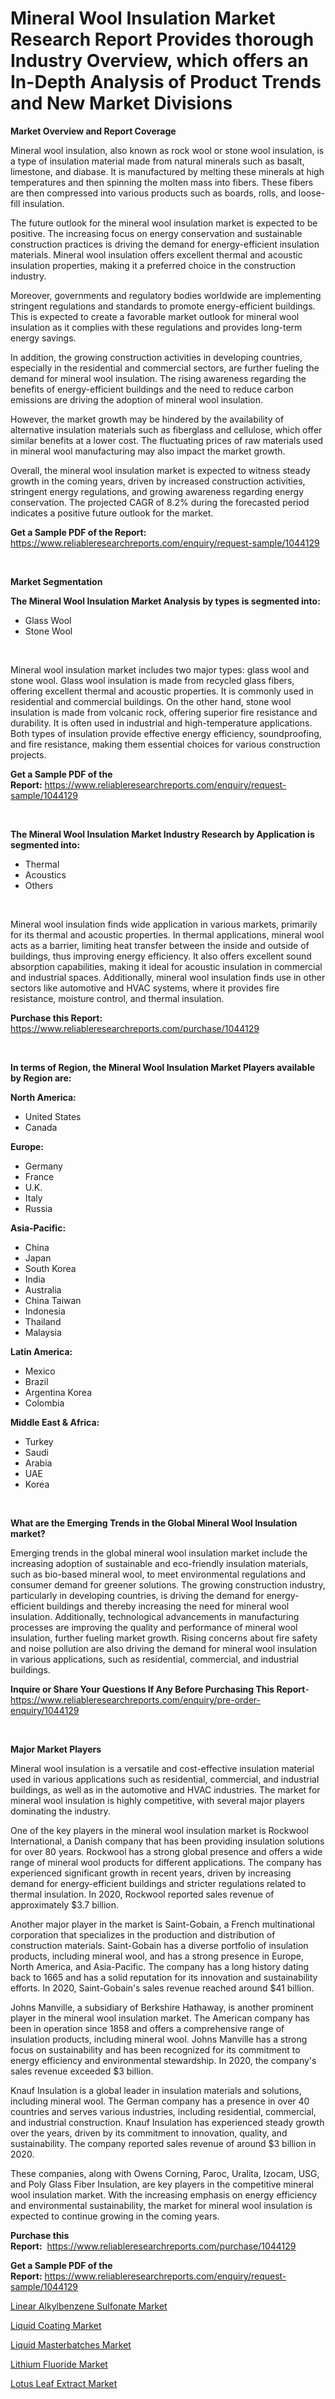 <p><h1>Mineral Wool Insulation Market Research Report Provides thorough Industry Overview, which offers an In-Depth Analysis of Product Trends and New Market Divisions</h1></p><p><strong>Market Overview and Report Coverage</strong></p>
<p><p>Mineral wool insulation, also known as rock wool or stone wool insulation, is a type of insulation material made from natural minerals such as basalt, limestone, and diabase. It is manufactured by melting these minerals at high temperatures and then spinning the molten mass into fibers. These fibers are then compressed into various products such as boards, rolls, and loose-fill insulation.</p><p>The future outlook for the mineral wool insulation market is expected to be positive. The increasing focus on energy conservation and sustainable construction practices is driving the demand for energy-efficient insulation materials. Mineral wool insulation offers excellent thermal and acoustic insulation properties, making it a preferred choice in the construction industry.</p><p>Moreover, governments and regulatory bodies worldwide are implementing stringent regulations and standards to promote energy-efficient buildings. This is expected to create a favorable market outlook for mineral wool insulation as it complies with these regulations and provides long-term energy savings.</p><p>In addition, the growing construction activities in developing countries, especially in the residential and commercial sectors, are further fueling the demand for mineral wool insulation. The rising awareness regarding the benefits of energy-efficient buildings and the need to reduce carbon emissions are driving the adoption of mineral wool insulation.</p><p>However, the market growth may be hindered by the availability of alternative insulation materials such as fiberglass and cellulose, which offer similar benefits at a lower cost. The fluctuating prices of raw materials used in mineral wool manufacturing may also impact the market growth.</p><p>Overall, the mineral wool insulation market is expected to witness steady growth in the coming years, driven by increased construction activities, stringent energy regulations, and growing awareness regarding energy conservation. The projected CAGR of 8.2% during the forecasted period indicates a positive future outlook for the market.</p></p>
<p><strong>Get a Sample PDF of the Report:</strong> <a href="https://www.reliableresearchreports.com/enquiry/request-sample/1044129">https://www.reliableresearchreports.com/enquiry/request-sample/1044129</a></p>
<p>&nbsp;</p>
<p><strong>Market Segmentation</strong></p>
<p><strong>The Mineral Wool Insulation Market Analysis by types is segmented into:</strong></p>
<p><ul><li>Glass Wool</li><li>Stone Wool</li></ul></p>
<p>&nbsp;</p>
<p><p>Mineral wool insulation market includes two major types: glass wool and stone wool. Glass wool insulation is made from recycled glass fibers, offering excellent thermal and acoustic properties. It is commonly used in residential and commercial buildings. On the other hand, stone wool insulation is made from volcanic rock, offering superior fire resistance and durability. It is often used in industrial and high-temperature applications. Both types of insulation provide effective energy efficiency, soundproofing, and fire resistance, making them essential choices for various construction projects.</p></p>
<p><strong>Get a Sample PDF of the Report:</strong>&nbsp;<a href="https://www.reliableresearchreports.com/enquiry/request-sample/1044129">https://www.reliableresearchreports.com/enquiry/request-sample/1044129</a></p>
<p>&nbsp;</p>
<p><strong>The Mineral Wool Insulation Market Industry Research by Application is segmented into:</strong></p>
<p><ul><li>Thermal</li><li>Acoustics</li><li>Others</li></ul></p>
<p>&nbsp;</p>
<p><p>Mineral wool insulation finds wide application in various markets, primarily for its thermal and acoustic properties. In thermal applications, mineral wool acts as a barrier, limiting heat transfer between the inside and outside of buildings, thus improving energy efficiency. It also offers excellent sound absorption capabilities, making it ideal for acoustic insulation in commercial and industrial spaces. Additionally, mineral wool insulation finds use in other sectors like automotive and HVAC systems, where it provides fire resistance, moisture control, and thermal insulation.</p></p>
<p><strong>Purchase this Report:</strong>&nbsp; <a href="https://www.reliableresearchreports.com/purchase/1044129">https://www.reliableresearchreports.com/purchase/1044129</a></p>
<p>&nbsp;</p>
<p><strong>In terms of Region, the Mineral Wool Insulation Market Players available by Region are:</strong></p>
<p>
    <p> <strong> North America: </strong>
        <ul>
            <li>United States</li>
            <li>Canada</li>
        </ul>
        </p> 
    <p> <strong> Europe: </strong>
        <ul>
            <li>Germany</li>
            <li>France</li>
            <li>U.K.</li>
            <li>Italy</li>
            <li>Russia</li>
        </ul>
        </p> 
    <p> <strong> Asia-Pacific: </strong>
        <ul>
            <li>China</li>
            <li>Japan</li>
            <li>South Korea</li>
            <li>India</li>
            <li>Australia</li>
            <li>China Taiwan</li>
            <li>Indonesia</li>
            <li>Thailand</li>
            <li>Malaysia</li>
        </ul>
        </p> 
    <p> <strong> Latin America: </strong>
        <ul>
            <li>Mexico</li>
            <li>Brazil</li>
            <li>Argentina Korea</li>
            <li>Colombia</li>
        </ul>
        </p> 
    <p> <strong> Middle East & Africa: </strong>
        <ul>
            <li>Turkey</li>
            <li>Saudi</li>
            <li>Arabia</li>
            <li>UAE</li>
            <li>Korea</li>
        </ul>
    </p>
    </p>
<p>&nbsp;</p>
<p><strong>What are the Emerging Trends in the Global Mineral Wool Insulation market?</strong></p>
<p><p>Emerging trends in the global mineral wool insulation market include the increasing adoption of sustainable and eco-friendly insulation materials, such as bio-based mineral wool, to meet environmental regulations and consumer demand for greener solutions. The growing construction industry, particularly in developing countries, is driving the demand for energy-efficient buildings and thereby increasing the need for mineral wool insulation. Additionally, technological advancements in manufacturing processes are improving the quality and performance of mineral wool insulation, further fueling market growth. Rising concerns about fire safety and noise pollution are also driving the demand for mineral wool insulation in various applications, such as residential, commercial, and industrial buildings.</p></p>
<p><strong>Inquire or Share Your Questions If Any Before Purchasing This Report</strong>- <a href="https://www.reliableresearchreports.com/enquiry/pre-order-enquiry/1044129">https://www.reliableresearchreports.com/enquiry/pre-order-enquiry/1044129</a></p>
<p>&nbsp;</p>
<p><strong>Major Market Players</strong></p>
<p><p>Mineral wool insulation is a versatile and cost-effective insulation material used in various applications such as residential, commercial, and industrial buildings, as well as in the automotive and HVAC industries. The market for mineral wool insulation is highly competitive, with several major players dominating the industry.</p><p>One of the key players in the mineral wool insulation market is Rockwool International, a Danish company that has been providing insulation solutions for over 80 years. Rockwool has a strong global presence and offers a wide range of mineral wool products for different applications. The company has experienced significant growth in recent years, driven by increasing demand for energy-efficient buildings and stricter regulations related to thermal insulation. In 2020, Rockwool reported sales revenue of approximately $3.7 billion.</p><p>Another major player in the market is Saint-Gobain, a French multinational corporation that specializes in the production and distribution of construction materials. Saint-Gobain has a diverse portfolio of insulation products, including mineral wool, and has a strong presence in Europe, North America, and Asia-Pacific. The company has a long history dating back to 1665 and has a solid reputation for its innovation and sustainability efforts. In 2020, Saint-Gobain's sales revenue reached around $41 billion.</p><p>Johns Manville, a subsidiary of Berkshire Hathaway, is another prominent player in the mineral wool insulation market. The American company has been in operation since 1858 and offers a comprehensive range of insulation products, including mineral wool. Johns Manville has a strong focus on sustainability and has been recognized for its commitment to energy efficiency and environmental stewardship. In 2020, the company's sales revenue exceeded $3 billion.</p><p>Knauf Insulation is a global leader in insulation materials and solutions, including mineral wool. The German company has a presence in over 40 countries and serves various industries, including residential, commercial, and industrial construction. Knauf Insulation has experienced steady growth over the years, driven by its commitment to innovation, quality, and sustainability. The company reported sales revenue of around $3 billion in 2020.</p><p>These companies, along with Owens Corning, Paroc, Uralita, Izocam, USG, and Poly Glass Fiber Insulation, are key players in the competitive mineral wool insulation market. With the increasing emphasis on energy efficiency and environmental sustainability, the market for mineral wool insulation is expected to continue growing in the coming years.</p></p>
<p><strong>Purchase this Report:</strong>&nbsp;&nbsp;<a href="https://www.reliableresearchreports.com/purchase/1044129">https://www.reliableresearchreports.com/purchase/1044129</a></p>
<p></p>
<p><strong>Get a Sample PDF of the Report:</strong>&nbsp;<a href="https://www.reliableresearchreports.com/enquiry/request-sample/1044129">https://www.reliableresearchreports.com/enquiry/request-sample/1044129</a></p>
<p><p><a href="https://github.com/sndrkn/Market-Research-Report-List-1/blob/main/linear-alkylbenzene-sulfonate-market.md">Linear Alkylbenzene Sulfonate Market</a></p><p><a href="https://github.com/melchekhinf/Market-Research-Report-List-1/blob/main/liquid-coating-market.md">Liquid Coating Market</a></p><p><a href="https://github.com/merzlyukov93/Market-Research-Report-List-1/blob/main/liquid-masterbatches-market.md">Liquid Masterbatches Market</a></p><p><a href="https://github.com/sofyaavrova/Market-Research-Report-List-1/blob/main/lithium-fluoride-market.md">Lithium Fluoride Market</a></p><p><a href="https://github.com/kholmovskayalyudmila/Market-Research-Report-List-1/blob/main/lotus-leaf-extract-market.md">Lotus Leaf Extract Market</a></p></p>